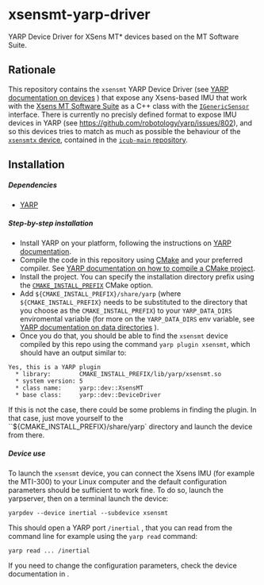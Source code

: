 # xsensmt-yarp-driver
YARP Device Driver for XSens MT* devices based on the MT Software Suite. 

## Rationale
This repository contains the `xsensmt` YARP Device Driver (see [YARP documentation on devices](http://www.yarp.it/note_devices.html) ) that expose any Xsens-based IMU that work 
with the [Xsens MT Software Suite](https://www.xsens.com/mt-software-suite) as a C++ class with the [`IGenericSensor`](http://www.yarp.it/classyarp_1_1dev_1_1IGenericSensor.html) interface.
There is currently no precisly defined format to expose IMU devices in YARP (see https://github.com/robotology/yarp/issues/802), and so this devices tries to match 
as much as possible the behaviour of the [`xsensmtx` device](https://github.com/robotology/icub-main/tree/master/src/libraries/icubmod/xsensmtx), contained in the [`icub-main` repository](https://github.com/robotology/icub-main). 

## Installation

##### Dependencies
- [YARP](https://github.com/robotology/yarp)

##### Step-by-step installation
* Install YARP on your platform, following the instructions on [YARP documentation](http://www.yarp.it/install.html). 
* Compile the code in this repository using [CMake](https://cmake.org/) and your preferred compiler. See [YARP documentation on how to compile a CMake project](http://www.yarp.it/using_cmake.html).
* Install the project. You can specify the installation directory prefix using the [`CMAKE_INSTALL_PREFIX`](https://cmake.org/cmake/help/v3.0/variable/CMAKE_INSTALL_PREFIX.html) CMake option.
* Add `${CMAKE_INSTALL_PREFIX}/share/yarp` (where `${CMAKE_INSTALL_PREFIX}` needs to be substituted to the directory that you choose as the `CMAKE_INSTALL_PREFIX`) to your `YARP_DATA_DIRS` enviromental variable (for more on the `YARP_DATA_DIRS` env variable, see [YARP documentation on data directories](http://www.yarp.it/yarp_data_dirs.html) ). 
* Once you do that, you should be able to find the `xsensmt` device compiled by this repo using the command `yarp plugin xsensmt`, which should have an output similar to:
~~~
Yes, this is a YARP plugin
  * library:        CMAKE_INSTALL_PREFIX/lib/yarp/xsensmt.so
  * system version: 5
  * class name:     yarp::dev::XsensMT
  * base class:     yarp::dev::DeviceDriver
~~~
If this is not the case, there could be some problems in finding the plugin. In that case, just move yourself to the ``${CMAKE_INSTALL_PREFIX}/share/yarp` directory and launch the device from there.

##### Device use 
To launch the `xsensmt` device, you can connect the Xsens IMU (for example the MTI-300) to your Linux computer and the default configuration parameters should be sufficient to work fine.
To do so, launch the yarpserver, then on a terminal launch the device:
~~~
yarpdev --device inertial --subdevice xsensmt
~~~
This should open a YARP port `/inertial` , that you can read from the command line for example using the `yarp read` command:
~~~
yarp read ... /inertial
~~~
If you need to change the configuration parameters, check the device documentation in .